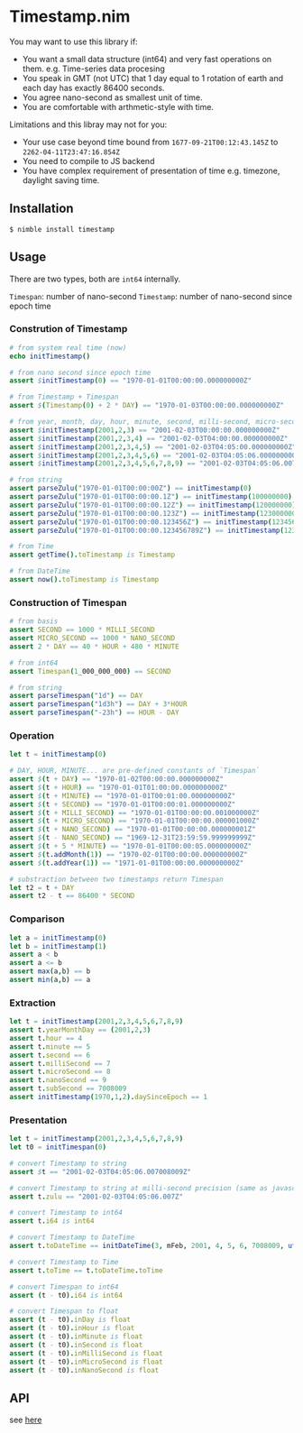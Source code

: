 # Timestamp.nim 

You may want to use this library if:

- You want a small data structure (int64) and very fast operations on them. e.g. Time-series data procesing
- You speak in GMT (not UTC) that 1 day equal to 1 rotation of earth and each day has exactly 86400 seconds.
- You agree nano-second as smallest unit of time.
- You are comfortable with arthmetic-style with time.

Limitations and this libray may not for you:

- Your use case beyond time bound from `1677-09-21T00:12:43.145Z` to `2262-04-11T23:47:16.854Z`
- You need to compile to JS backend
- You have complex requirement of presentation of time e.g. timezone, daylight saving time.

## Installation

```
$ nimble install timestamp
```

## Usage

There are two types, both are `int64` internally.

`Timespan`: number of nano-second
`Timestamp`: number of nano-second since epoch time

### Constrution of Timestamp

```nim
# from system real time (now)
echo initTimestamp()

# from nano second since epoch time 
assert $initTimestamp(0) == "1970-01-01T00:00:00.000000000Z"

# from Timestamp + Timespan
assert $(Timestamp(0) + 2 * DAY) == "1970-01-03T00:00:00.000000000Z"

# from year, month, day, hour, minute, second, milli-second, micro-second, nano-second
assert $initTimestamp(2001,2,3) == "2001-02-03T00:00:00.000000000Z"
assert $initTimestamp(2001,2,3,4) == "2001-02-03T04:00:00.000000000Z"
assert $initTimestamp(2001,2,3,4,5) == "2001-02-03T04:05:00.000000000Z"
assert $initTimestamp(2001,2,3,4,5,6) == "2001-02-03T04:05:06.000000000Z"
assert $initTimestamp(2001,2,3,4,5,6,7,8,9) == "2001-02-03T04:05:06.007008009Z"

# from string
assert parseZulu("1970-01-01T00:00:00Z") == initTimestamp(0)
assert parseZulu("1970-01-01T00:00:00.1Z") == initTimestamp(100000000)
assert parseZulu("1970-01-01T00:00:00.12Z") == initTimestamp(120000000)
assert parseZulu("1970-01-01T00:00:00.123Z") == initTimestamp(123000000)
assert parseZulu("1970-01-01T00:00:00.123456Z") == initTimestamp(123456000)
assert parseZulu("1970-01-01T00:00:00.123456789Z") == initTimestamp(123456789)

# from Time
assert getTime().toTimestamp is Timestamp

# from DateTime
assert now().toTimestamp is Timestamp
```

### Construction of Timespan

```nim
# from basis
assert SECOND == 1000 * MILLI_SECOND
assert MICRO_SECOND == 1000 * NANO_SECOND
assert 2 * DAY == 40 * HOUR + 480 * MINUTE

# from int64
assert Timespan(1_000_000_000) == SECOND

# from string
assert parseTimespan("1d") == DAY
assert parseTimespan("1d3h") == DAY + 3*HOUR
assert parseTimespan("-23h") == HOUR - DAY
```

### Operation 

```nim
let t = initTimestamp(0)

# DAY, HOUR, MINUTE... are pre-defined constants of `Timespan`
assert $(t + DAY) == "1970-01-02T00:00:00.000000000Z"
assert $(t + HOUR) == "1970-01-01T01:00:00.000000000Z"
assert $(t + MINUTE) == "1970-01-01T00:01:00.000000000Z"
assert $(t + SECOND) == "1970-01-01T00:00:01.000000000Z"
assert $(t + MILLI_SECOND) == "1970-01-01T00:00:00.001000000Z"
assert $(t + MICRO_SECOND) == "1970-01-01T00:00:00.000001000Z"
assert $(t + NANO_SECOND) == "1970-01-01T00:00:00.000000001Z"
assert $(t - NANO_SECOND) == "1969-12-31T23:59:59.999999999Z"
assert $(t + 5 * MINUTE) == "1970-01-01T00:00:05.000000000Z"
assert $(t.addMonth(1)) == "1970-02-01T00:00:00.000000000Z"
assert $(t.addYear(1)) == "1971-01-01T00:00:00.000000000Z"

# substraction between two timestamps return Timespan
let t2 = t + DAY 
assert t2 - t == 86400 * SECOND
```

### Comparison 

```nim
let a = initTimestamp(0)
let b = initTimestamp(1)
assert a < b
assert a <= b
assert max(a,b) == b
assert min(a,b) == a
```

### Extraction 

```nim
let t = initTimestamp(2001,2,3,4,5,6,7,8,9)
assert t.yearMonthDay == (2001,2,3)
assert t.hour == 4
assert t.minute == 5
assert t.second == 6
assert t.milliSecond == 7
assert t.microSecond == 8
assert t.nanoSecond == 9
assert t.subSecond == 7008009
assert initTimestamp(1970,1,2).daySinceEpoch == 1
```

### Presentation

```nim
let t = initTimestamp(2001,2,3,4,5,6,7,8,9)
let t0 = initTimespan(0)

# convert Timestamp to string
assert $t == "2001-02-03T04:05:06.007008009Z"

# convert Timestamp to string at milli-second precision (same as javascript toISOString())
assert t.zulu == "2001-02-03T04:05:06.007Z"

# convert Timestamp to int64
assert t.i64 is int64

# convert Timestamp to DateTime 
assert t.toDateTime == initDateTime(3, mFeb, 2001, 4, 5, 6, 7008009, utc())

# convert Timestamp to Time
assert t.toTime == t.toDateTime.toTime

# convert Timespan to int64
assert (t - t0).i64 is int64

# convert Timespan to float
assert (t - t0).inDay is float
assert (t - t0).inHour is float
assert (t - t0).inMinute is float
assert (t - t0).inSecond is float
assert (t - t0).inMilliSecond is float
assert (t - t0).inMicroSecond is float
assert (t - t0).inNanoSecond is float
```

## API

see [here](https://jackhftang.github.io/timestamp.nim/)